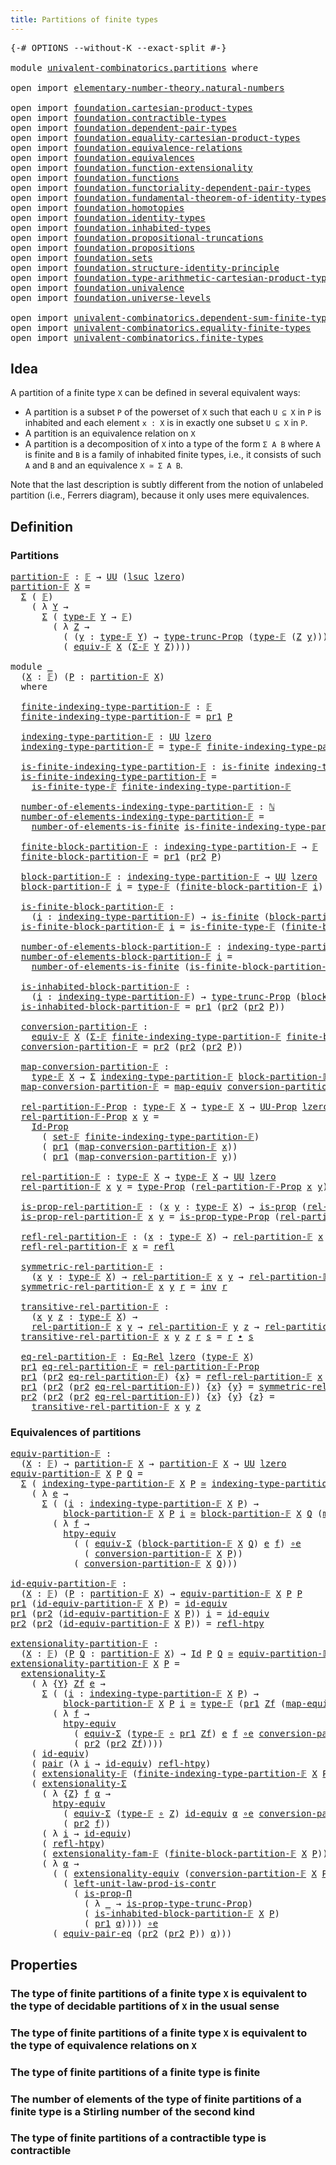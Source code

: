 ```yaml
---
title: Partitions of finite types
---
```


<pre class="Agda"><a id="52" class="Symbol">{-#</a> <a id="56" class="Keyword">OPTIONS</a> <a id="64" class="Pragma">--without-K</a> <a id="76" class="Pragma">--exact-split</a> <a id="90" class="Symbol">#-}</a>

<a id="95" class="Keyword">module</a> <a id="102" href="univalent-combinatorics.partitions.html" class="Module">univalent-combinatorics.partitions</a> <a id="137" class="Keyword">where</a>

<a id="144" class="Keyword">open</a> <a id="149" class="Keyword">import</a> <a id="156" href="elementary-number-theory.natural-numbers.html" class="Module">elementary-number-theory.natural-numbers</a>

<a id="198" class="Keyword">open</a> <a id="203" class="Keyword">import</a> <a id="210" href="foundation.cartesian-product-types.html" class="Module">foundation.cartesian-product-types</a>
<a id="245" class="Keyword">open</a> <a id="250" class="Keyword">import</a> <a id="257" href="foundation.contractible-types.html" class="Module">foundation.contractible-types</a>
<a id="287" class="Keyword">open</a> <a id="292" class="Keyword">import</a> <a id="299" href="foundation.dependent-pair-types.html" class="Module">foundation.dependent-pair-types</a>
<a id="331" class="Keyword">open</a> <a id="336" class="Keyword">import</a> <a id="343" href="foundation.equality-cartesian-product-types.html" class="Module">foundation.equality-cartesian-product-types</a>
<a id="387" class="Keyword">open</a> <a id="392" class="Keyword">import</a> <a id="399" href="foundation.equivalence-relations.html" class="Module">foundation.equivalence-relations</a>
<a id="432" class="Keyword">open</a> <a id="437" class="Keyword">import</a> <a id="444" href="foundation.equivalences.html" class="Module">foundation.equivalences</a>
<a id="468" class="Keyword">open</a> <a id="473" class="Keyword">import</a> <a id="480" href="foundation.function-extensionality.html" class="Module">foundation.function-extensionality</a>
<a id="515" class="Keyword">open</a> <a id="520" class="Keyword">import</a> <a id="527" href="foundation.functions.html" class="Module">foundation.functions</a>
<a id="548" class="Keyword">open</a> <a id="553" class="Keyword">import</a> <a id="560" href="foundation.functoriality-dependent-pair-types.html" class="Module">foundation.functoriality-dependent-pair-types</a>
<a id="606" class="Keyword">open</a> <a id="611" class="Keyword">import</a> <a id="618" href="foundation.fundamental-theorem-of-identity-types.html" class="Module">foundation.fundamental-theorem-of-identity-types</a>
<a id="667" class="Keyword">open</a> <a id="672" class="Keyword">import</a> <a id="679" href="foundation.homotopies.html" class="Module">foundation.homotopies</a>
<a id="701" class="Keyword">open</a> <a id="706" class="Keyword">import</a> <a id="713" href="foundation.identity-types.html" class="Module">foundation.identity-types</a>
<a id="739" class="Keyword">open</a> <a id="744" class="Keyword">import</a> <a id="751" href="foundation.inhabited-types.html" class="Module">foundation.inhabited-types</a>
<a id="778" class="Keyword">open</a> <a id="783" class="Keyword">import</a> <a id="790" href="foundation.propositional-truncations.html" class="Module">foundation.propositional-truncations</a>
<a id="827" class="Keyword">open</a> <a id="832" class="Keyword">import</a> <a id="839" href="foundation.propositions.html" class="Module">foundation.propositions</a>
<a id="863" class="Keyword">open</a> <a id="868" class="Keyword">import</a> <a id="875" href="foundation.sets.html" class="Module">foundation.sets</a>
<a id="891" class="Keyword">open</a> <a id="896" class="Keyword">import</a> <a id="903" href="foundation.structure-identity-principle.html" class="Module">foundation.structure-identity-principle</a>
<a id="943" class="Keyword">open</a> <a id="948" class="Keyword">import</a> <a id="955" href="foundation.type-arithmetic-cartesian-product-types.html" class="Module">foundation.type-arithmetic-cartesian-product-types</a>
<a id="1006" class="Keyword">open</a> <a id="1011" class="Keyword">import</a> <a id="1018" href="foundation.univalence.html" class="Module">foundation.univalence</a>
<a id="1040" class="Keyword">open</a> <a id="1045" class="Keyword">import</a> <a id="1052" href="foundation.universe-levels.html" class="Module">foundation.universe-levels</a>

<a id="1080" class="Keyword">open</a> <a id="1085" class="Keyword">import</a> <a id="1092" href="univalent-combinatorics.dependent-sum-finite-types.html" class="Module">univalent-combinatorics.dependent-sum-finite-types</a>
<a id="1143" class="Keyword">open</a> <a id="1148" class="Keyword">import</a> <a id="1155" href="univalent-combinatorics.equality-finite-types.html" class="Module">univalent-combinatorics.equality-finite-types</a>
<a id="1201" class="Keyword">open</a> <a id="1206" class="Keyword">import</a> <a id="1213" href="univalent-combinatorics.finite-types.html" class="Module">univalent-combinatorics.finite-types</a>
</pre>
## Idea

A partition of a finite type `X` can be defined in several equivalent ways:

- A partition is a subset `P` of the powerset of `X` such that each `U ⊆ X` in `P` is inhabited and each element `x : X` is in exactly one subset `U ⊆ X` in `P`.
- A partition is an equivalence relation on `X`
- A partition is a decomposition of `X` into a type of the form `Σ A B` where `A` is finite and `B` is a family of inhabited finite types, i.e., it consists of such `A` and `B` and an equivalence `X ≃ Σ A B`.

Note that the last description is subtly different from the notion of unlabeled partition (i.e., Ferrers diagram), because it only uses mere equivalences.

## Definition

### Partitions

<pre class="Agda"><a id="partition-𝔽"></a><a id="1956" href="univalent-combinatorics.partitions.html#1956" class="Function">partition-𝔽</a> <a id="1968" class="Symbol">:</a> <a id="1970" href="univalent-combinatorics.finite-types.html#4913" class="Function">𝔽</a> <a id="1972" class="Symbol">→</a> <a id="1974" href="foundation-core.universe-levels.html#235" class="Primitive">UU</a> <a id="1977" class="Symbol">(</a><a id="1978" href="Agda.Primitive.html#780" class="Primitive">lsuc</a> <a id="1983" href="Agda.Primitive.html#764" class="Primitive">lzero</a><a id="1988" class="Symbol">)</a>
<a id="1990" href="univalent-combinatorics.partitions.html#1956" class="Function">partition-𝔽</a> <a id="2002" href="univalent-combinatorics.partitions.html#2002" class="Bound">X</a> <a id="2004" class="Symbol">=</a>
  <a id="2008" href="foundation-core.dependent-pair-types.html#515" class="Record">Σ</a> <a id="2010" class="Symbol">(</a> <a id="2012" href="univalent-combinatorics.finite-types.html#4913" class="Function">𝔽</a><a id="2013" class="Symbol">)</a>
    <a id="2019" class="Symbol">(</a> <a id="2021" class="Symbol">λ</a> <a id="2023" href="univalent-combinatorics.partitions.html#2023" class="Bound">Y</a> <a id="2025" class="Symbol">→</a>
      <a id="2033" href="foundation-core.dependent-pair-types.html#515" class="Record">Σ</a> <a id="2035" class="Symbol">(</a> <a id="2037" href="univalent-combinatorics.finite-types.html#4952" class="Function">type-𝔽</a> <a id="2044" href="univalent-combinatorics.partitions.html#2023" class="Bound">Y</a> <a id="2046" class="Symbol">→</a> <a id="2048" href="univalent-combinatorics.finite-types.html#4913" class="Function">𝔽</a><a id="2049" class="Symbol">)</a>
        <a id="2059" class="Symbol">(</a> <a id="2061" class="Symbol">λ</a> <a id="2063" href="univalent-combinatorics.partitions.html#2063" class="Bound">Z</a> <a id="2065" class="Symbol">→</a>
          <a id="2077" class="Symbol">(</a> <a id="2079" class="Symbol">(</a><a id="2080" href="univalent-combinatorics.partitions.html#2080" class="Bound">y</a> <a id="2082" class="Symbol">:</a> <a id="2084" href="univalent-combinatorics.finite-types.html#4952" class="Function">type-𝔽</a> <a id="2091" href="univalent-combinatorics.partitions.html#2023" class="Bound">Y</a><a id="2092" class="Symbol">)</a> <a id="2094" class="Symbol">→</a> <a id="2096" href="foundation.propositional-truncations.html#2048" class="Function">type-trunc-Prop</a> <a id="2112" class="Symbol">(</a><a id="2113" href="univalent-combinatorics.finite-types.html#4952" class="Function">type-𝔽</a> <a id="2120" class="Symbol">(</a><a id="2121" href="univalent-combinatorics.partitions.html#2063" class="Bound">Z</a> <a id="2123" href="univalent-combinatorics.partitions.html#2080" class="Bound">y</a><a id="2124" class="Symbol">)))</a> <a id="2128" href="foundation-core.cartesian-product-types.html#590" class="Function Operator">×</a>
          <a id="2140" class="Symbol">(</a> <a id="2142" href="univalent-combinatorics.finite-types.html#18740" class="Function">equiv-𝔽</a> <a id="2150" href="univalent-combinatorics.partitions.html#2002" class="Bound">X</a> <a id="2152" class="Symbol">(</a><a id="2153" href="univalent-combinatorics.dependent-sum-finite-types.html#2958" class="Function">Σ-𝔽</a> <a id="2157" href="univalent-combinatorics.partitions.html#2023" class="Bound">Y</a> <a id="2159" href="univalent-combinatorics.partitions.html#2063" class="Bound">Z</a><a id="2160" class="Symbol">))))</a>

<a id="2166" class="Keyword">module</a> <a id="2173" href="univalent-combinatorics.partitions.html#2173" class="Module">_</a>
  <a id="2177" class="Symbol">(</a><a id="2178" href="univalent-combinatorics.partitions.html#2178" class="Bound">X</a> <a id="2180" class="Symbol">:</a> <a id="2182" href="univalent-combinatorics.finite-types.html#4913" class="Function">𝔽</a><a id="2183" class="Symbol">)</a> <a id="2185" class="Symbol">(</a><a id="2186" href="univalent-combinatorics.partitions.html#2186" class="Bound">P</a> <a id="2188" class="Symbol">:</a> <a id="2190" href="univalent-combinatorics.partitions.html#1956" class="Function">partition-𝔽</a> <a id="2202" href="univalent-combinatorics.partitions.html#2178" class="Bound">X</a><a id="2203" class="Symbol">)</a>
  <a id="2207" class="Keyword">where</a>

  <a id="2216" href="univalent-combinatorics.partitions.html#2216" class="Function">finite-indexing-type-partition-𝔽</a> <a id="2249" class="Symbol">:</a> <a id="2251" href="univalent-combinatorics.finite-types.html#4913" class="Function">𝔽</a>
  <a id="2255" href="univalent-combinatorics.partitions.html#2216" class="Function">finite-indexing-type-partition-𝔽</a> <a id="2288" class="Symbol">=</a> <a id="2290" href="foundation-core.dependent-pair-types.html#605" class="Field">pr1</a> <a id="2294" href="univalent-combinatorics.partitions.html#2186" class="Bound">P</a>

  <a id="2299" href="univalent-combinatorics.partitions.html#2299" class="Function">indexing-type-partition-𝔽</a> <a id="2325" class="Symbol">:</a> <a id="2327" href="foundation-core.universe-levels.html#235" class="Primitive">UU</a> <a id="2330" href="Agda.Primitive.html#764" class="Primitive">lzero</a>
  <a id="2338" href="univalent-combinatorics.partitions.html#2299" class="Function">indexing-type-partition-𝔽</a> <a id="2364" class="Symbol">=</a> <a id="2366" href="univalent-combinatorics.finite-types.html#4952" class="Function">type-𝔽</a> <a id="2373" href="univalent-combinatorics.partitions.html#2216" class="Function">finite-indexing-type-partition-𝔽</a>

  <a id="2409" href="univalent-combinatorics.partitions.html#2409" class="Function">is-finite-indexing-type-partition-𝔽</a> <a id="2445" class="Symbol">:</a> <a id="2447" href="univalent-combinatorics.finite-types.html#4174" class="Function">is-finite</a> <a id="2457" href="univalent-combinatorics.partitions.html#2299" class="Function">indexing-type-partition-𝔽</a>
  <a id="2485" href="univalent-combinatorics.partitions.html#2409" class="Function">is-finite-indexing-type-partition-𝔽</a> <a id="2521" class="Symbol">=</a>
    <a id="2527" href="univalent-combinatorics.finite-types.html#4997" class="Function">is-finite-type-𝔽</a> <a id="2544" href="univalent-combinatorics.partitions.html#2216" class="Function">finite-indexing-type-partition-𝔽</a>

  <a id="2580" href="univalent-combinatorics.partitions.html#2580" class="Function">number-of-elements-indexing-type-partition-𝔽</a> <a id="2625" class="Symbol">:</a> <a id="2627" href="elementary-number-theory.natural-numbers.html#1458" class="Datatype">ℕ</a>
  <a id="2631" href="univalent-combinatorics.partitions.html#2580" class="Function">number-of-elements-indexing-type-partition-𝔽</a> <a id="2676" class="Symbol">=</a>
    <a id="2682" href="univalent-combinatorics.finite-types.html#13442" class="Function">number-of-elements-is-finite</a> <a id="2711" href="univalent-combinatorics.partitions.html#2409" class="Function">is-finite-indexing-type-partition-𝔽</a>

  <a id="2750" href="univalent-combinatorics.partitions.html#2750" class="Function">finite-block-partition-𝔽</a> <a id="2775" class="Symbol">:</a> <a id="2777" href="univalent-combinatorics.partitions.html#2299" class="Function">indexing-type-partition-𝔽</a> <a id="2803" class="Symbol">→</a> <a id="2805" href="univalent-combinatorics.finite-types.html#4913" class="Function">𝔽</a>
  <a id="2809" href="univalent-combinatorics.partitions.html#2750" class="Function">finite-block-partition-𝔽</a> <a id="2834" class="Symbol">=</a> <a id="2836" href="foundation-core.dependent-pair-types.html#605" class="Field">pr1</a> <a id="2840" class="Symbol">(</a><a id="2841" href="foundation-core.dependent-pair-types.html#617" class="Field">pr2</a> <a id="2845" href="univalent-combinatorics.partitions.html#2186" class="Bound">P</a><a id="2846" class="Symbol">)</a>

  <a id="2851" href="univalent-combinatorics.partitions.html#2851" class="Function">block-partition-𝔽</a> <a id="2869" class="Symbol">:</a> <a id="2871" href="univalent-combinatorics.partitions.html#2299" class="Function">indexing-type-partition-𝔽</a> <a id="2897" class="Symbol">→</a> <a id="2899" href="foundation-core.universe-levels.html#235" class="Primitive">UU</a> <a id="2902" href="Agda.Primitive.html#764" class="Primitive">lzero</a>
  <a id="2910" href="univalent-combinatorics.partitions.html#2851" class="Function">block-partition-𝔽</a> <a id="2928" href="univalent-combinatorics.partitions.html#2928" class="Bound">i</a> <a id="2930" class="Symbol">=</a> <a id="2932" href="univalent-combinatorics.finite-types.html#4952" class="Function">type-𝔽</a> <a id="2939" class="Symbol">(</a><a id="2940" href="univalent-combinatorics.partitions.html#2750" class="Function">finite-block-partition-𝔽</a> <a id="2965" href="univalent-combinatorics.partitions.html#2928" class="Bound">i</a><a id="2966" class="Symbol">)</a>

  <a id="2971" href="univalent-combinatorics.partitions.html#2971" class="Function">is-finite-block-partition-𝔽</a> <a id="2999" class="Symbol">:</a>
    <a id="3005" class="Symbol">(</a><a id="3006" href="univalent-combinatorics.partitions.html#3006" class="Bound">i</a> <a id="3008" class="Symbol">:</a> <a id="3010" href="univalent-combinatorics.partitions.html#2299" class="Function">indexing-type-partition-𝔽</a><a id="3035" class="Symbol">)</a> <a id="3037" class="Symbol">→</a> <a id="3039" href="univalent-combinatorics.finite-types.html#4174" class="Function">is-finite</a> <a id="3049" class="Symbol">(</a><a id="3050" href="univalent-combinatorics.partitions.html#2851" class="Function">block-partition-𝔽</a> <a id="3068" href="univalent-combinatorics.partitions.html#3006" class="Bound">i</a><a id="3069" class="Symbol">)</a>
  <a id="3073" href="univalent-combinatorics.partitions.html#2971" class="Function">is-finite-block-partition-𝔽</a> <a id="3101" href="univalent-combinatorics.partitions.html#3101" class="Bound">i</a> <a id="3103" class="Symbol">=</a> <a id="3105" href="univalent-combinatorics.finite-types.html#4997" class="Function">is-finite-type-𝔽</a> <a id="3122" class="Symbol">(</a><a id="3123" href="univalent-combinatorics.partitions.html#2750" class="Function">finite-block-partition-𝔽</a> <a id="3148" href="univalent-combinatorics.partitions.html#3101" class="Bound">i</a><a id="3149" class="Symbol">)</a>

  <a id="3154" href="univalent-combinatorics.partitions.html#3154" class="Function">number-of-elements-block-partition-𝔽</a> <a id="3191" class="Symbol">:</a> <a id="3193" href="univalent-combinatorics.partitions.html#2299" class="Function">indexing-type-partition-𝔽</a> <a id="3219" class="Symbol">→</a> <a id="3221" href="elementary-number-theory.natural-numbers.html#1458" class="Datatype">ℕ</a>
  <a id="3225" href="univalent-combinatorics.partitions.html#3154" class="Function">number-of-elements-block-partition-𝔽</a> <a id="3262" href="univalent-combinatorics.partitions.html#3262" class="Bound">i</a> <a id="3264" class="Symbol">=</a>
    <a id="3270" href="univalent-combinatorics.finite-types.html#13442" class="Function">number-of-elements-is-finite</a> <a id="3299" class="Symbol">(</a><a id="3300" href="univalent-combinatorics.partitions.html#2971" class="Function">is-finite-block-partition-𝔽</a> <a id="3328" href="univalent-combinatorics.partitions.html#3262" class="Bound">i</a><a id="3329" class="Symbol">)</a>

  <a id="3334" href="univalent-combinatorics.partitions.html#3334" class="Function">is-inhabited-block-partition-𝔽</a> <a id="3365" class="Symbol">:</a>
    <a id="3371" class="Symbol">(</a><a id="3372" href="univalent-combinatorics.partitions.html#3372" class="Bound">i</a> <a id="3374" class="Symbol">:</a> <a id="3376" href="univalent-combinatorics.partitions.html#2299" class="Function">indexing-type-partition-𝔽</a><a id="3401" class="Symbol">)</a> <a id="3403" class="Symbol">→</a> <a id="3405" href="foundation.propositional-truncations.html#2048" class="Function">type-trunc-Prop</a> <a id="3421" class="Symbol">(</a><a id="3422" href="univalent-combinatorics.partitions.html#2851" class="Function">block-partition-𝔽</a> <a id="3440" href="univalent-combinatorics.partitions.html#3372" class="Bound">i</a><a id="3441" class="Symbol">)</a>
  <a id="3445" href="univalent-combinatorics.partitions.html#3334" class="Function">is-inhabited-block-partition-𝔽</a> <a id="3476" class="Symbol">=</a> <a id="3478" href="foundation-core.dependent-pair-types.html#605" class="Field">pr1</a> <a id="3482" class="Symbol">(</a><a id="3483" href="foundation-core.dependent-pair-types.html#617" class="Field">pr2</a> <a id="3487" class="Symbol">(</a><a id="3488" href="foundation-core.dependent-pair-types.html#617" class="Field">pr2</a> <a id="3492" href="univalent-combinatorics.partitions.html#2186" class="Bound">P</a><a id="3493" class="Symbol">))</a>

  <a id="3499" href="univalent-combinatorics.partitions.html#3499" class="Function">conversion-partition-𝔽</a> <a id="3522" class="Symbol">:</a>
    <a id="3528" href="univalent-combinatorics.finite-types.html#18740" class="Function">equiv-𝔽</a> <a id="3536" href="univalent-combinatorics.partitions.html#2178" class="Bound">X</a> <a id="3538" class="Symbol">(</a><a id="3539" href="univalent-combinatorics.dependent-sum-finite-types.html#2958" class="Function">Σ-𝔽</a> <a id="3543" href="univalent-combinatorics.partitions.html#2216" class="Function">finite-indexing-type-partition-𝔽</a> <a id="3576" href="univalent-combinatorics.partitions.html#2750" class="Function">finite-block-partition-𝔽</a><a id="3600" class="Symbol">)</a>
  <a id="3604" href="univalent-combinatorics.partitions.html#3499" class="Function">conversion-partition-𝔽</a> <a id="3627" class="Symbol">=</a> <a id="3629" href="foundation-core.dependent-pair-types.html#617" class="Field">pr2</a> <a id="3633" class="Symbol">(</a><a id="3634" href="foundation-core.dependent-pair-types.html#617" class="Field">pr2</a> <a id="3638" class="Symbol">(</a><a id="3639" href="foundation-core.dependent-pair-types.html#617" class="Field">pr2</a> <a id="3643" href="univalent-combinatorics.partitions.html#2186" class="Bound">P</a><a id="3644" class="Symbol">))</a>

  <a id="3650" href="univalent-combinatorics.partitions.html#3650" class="Function">map-conversion-partition-𝔽</a> <a id="3677" class="Symbol">:</a>
    <a id="3683" href="univalent-combinatorics.finite-types.html#4952" class="Function">type-𝔽</a> <a id="3690" href="univalent-combinatorics.partitions.html#2178" class="Bound">X</a> <a id="3692" class="Symbol">→</a> <a id="3694" href="foundation-core.dependent-pair-types.html#515" class="Record">Σ</a> <a id="3696" href="univalent-combinatorics.partitions.html#2299" class="Function">indexing-type-partition-𝔽</a> <a id="3722" href="univalent-combinatorics.partitions.html#2851" class="Function">block-partition-𝔽</a>
  <a id="3742" href="univalent-combinatorics.partitions.html#3650" class="Function">map-conversion-partition-𝔽</a> <a id="3769" class="Symbol">=</a> <a id="3771" href="foundation-core.equivalences.html#1821" class="Function">map-equiv</a> <a id="3781" href="univalent-combinatorics.partitions.html#3499" class="Function">conversion-partition-𝔽</a>

  <a id="3807" href="univalent-combinatorics.partitions.html#3807" class="Function">rel-partition-𝔽-Prop</a> <a id="3828" class="Symbol">:</a> <a id="3830" href="univalent-combinatorics.finite-types.html#4952" class="Function">type-𝔽</a> <a id="3837" href="univalent-combinatorics.partitions.html#2178" class="Bound">X</a> <a id="3839" class="Symbol">→</a> <a id="3841" href="univalent-combinatorics.finite-types.html#4952" class="Function">type-𝔽</a> <a id="3848" href="univalent-combinatorics.partitions.html#2178" class="Bound">X</a> <a id="3850" class="Symbol">→</a> <a id="3852" href="foundation-core.propositions.html#1393" class="Function">UU-Prop</a> <a id="3860" href="Agda.Primitive.html#764" class="Primitive">lzero</a>
  <a id="3868" href="univalent-combinatorics.partitions.html#3807" class="Function">rel-partition-𝔽-Prop</a> <a id="3889" href="univalent-combinatorics.partitions.html#3889" class="Bound">x</a> <a id="3891" href="univalent-combinatorics.partitions.html#3891" class="Bound">y</a> <a id="3893" class="Symbol">=</a>
    <a id="3899" href="foundation-core.sets.html#1420" class="Function">Id-Prop</a>
      <a id="3913" class="Symbol">(</a> <a id="3915" href="univalent-combinatorics.equality-finite-types.html#1918" class="Function">set-𝔽</a> <a id="3921" href="univalent-combinatorics.partitions.html#2216" class="Function">finite-indexing-type-partition-𝔽</a><a id="3953" class="Symbol">)</a>
      <a id="3961" class="Symbol">(</a> <a id="3963" href="foundation-core.dependent-pair-types.html#605" class="Field">pr1</a> <a id="3967" class="Symbol">(</a><a id="3968" href="univalent-combinatorics.partitions.html#3650" class="Function">map-conversion-partition-𝔽</a> <a id="3995" href="univalent-combinatorics.partitions.html#3889" class="Bound">x</a><a id="3996" class="Symbol">))</a>
      <a id="4005" class="Symbol">(</a> <a id="4007" href="foundation-core.dependent-pair-types.html#605" class="Field">pr1</a> <a id="4011" class="Symbol">(</a><a id="4012" href="univalent-combinatorics.partitions.html#3650" class="Function">map-conversion-partition-𝔽</a> <a id="4039" href="univalent-combinatorics.partitions.html#3891" class="Bound">y</a><a id="4040" class="Symbol">))</a>

  <a id="4046" href="univalent-combinatorics.partitions.html#4046" class="Function">rel-partition-𝔽</a> <a id="4062" class="Symbol">:</a> <a id="4064" href="univalent-combinatorics.finite-types.html#4952" class="Function">type-𝔽</a> <a id="4071" href="univalent-combinatorics.partitions.html#2178" class="Bound">X</a> <a id="4073" class="Symbol">→</a> <a id="4075" href="univalent-combinatorics.finite-types.html#4952" class="Function">type-𝔽</a> <a id="4082" href="univalent-combinatorics.partitions.html#2178" class="Bound">X</a> <a id="4084" class="Symbol">→</a> <a id="4086" href="foundation-core.universe-levels.html#235" class="Primitive">UU</a> <a id="4089" href="Agda.Primitive.html#764" class="Primitive">lzero</a>
  <a id="4097" href="univalent-combinatorics.partitions.html#4046" class="Function">rel-partition-𝔽</a> <a id="4113" href="univalent-combinatorics.partitions.html#4113" class="Bound">x</a> <a id="4115" href="univalent-combinatorics.partitions.html#4115" class="Bound">y</a> <a id="4117" class="Symbol">=</a> <a id="4119" href="foundation-core.propositions.html#1495" class="Function">type-Prop</a> <a id="4129" class="Symbol">(</a><a id="4130" href="univalent-combinatorics.partitions.html#3807" class="Function">rel-partition-𝔽-Prop</a> <a id="4151" href="univalent-combinatorics.partitions.html#4113" class="Bound">x</a> <a id="4153" href="univalent-combinatorics.partitions.html#4115" class="Bound">y</a><a id="4154" class="Symbol">)</a>

  <a id="4159" href="univalent-combinatorics.partitions.html#4159" class="Function">is-prop-rel-partition-𝔽</a> <a id="4183" class="Symbol">:</a> <a id="4185" class="Symbol">(</a><a id="4186" href="univalent-combinatorics.partitions.html#4186" class="Bound">x</a> <a id="4188" href="univalent-combinatorics.partitions.html#4188" class="Bound">y</a> <a id="4190" class="Symbol">:</a> <a id="4192" href="univalent-combinatorics.finite-types.html#4952" class="Function">type-𝔽</a> <a id="4199" href="univalent-combinatorics.partitions.html#2178" class="Bound">X</a><a id="4200" class="Symbol">)</a> <a id="4202" class="Symbol">→</a> <a id="4204" href="foundation-core.propositions.html#1309" class="Function">is-prop</a> <a id="4212" class="Symbol">(</a><a id="4213" href="univalent-combinatorics.partitions.html#4046" class="Function">rel-partition-𝔽</a> <a id="4229" href="univalent-combinatorics.partitions.html#4186" class="Bound">x</a> <a id="4231" href="univalent-combinatorics.partitions.html#4188" class="Bound">y</a><a id="4232" class="Symbol">)</a>
  <a id="4236" href="univalent-combinatorics.partitions.html#4159" class="Function">is-prop-rel-partition-𝔽</a> <a id="4260" href="univalent-combinatorics.partitions.html#4260" class="Bound">x</a> <a id="4262" href="univalent-combinatorics.partitions.html#4262" class="Bound">y</a> <a id="4264" class="Symbol">=</a> <a id="4266" href="foundation-core.propositions.html#1562" class="Function">is-prop-type-Prop</a> <a id="4284" class="Symbol">(</a><a id="4285" href="univalent-combinatorics.partitions.html#3807" class="Function">rel-partition-𝔽-Prop</a> <a id="4306" href="univalent-combinatorics.partitions.html#4260" class="Bound">x</a> <a id="4308" href="univalent-combinatorics.partitions.html#4262" class="Bound">y</a><a id="4309" class="Symbol">)</a>

  <a id="4314" href="univalent-combinatorics.partitions.html#4314" class="Function">refl-rel-partition-𝔽</a> <a id="4335" class="Symbol">:</a> <a id="4337" class="Symbol">(</a><a id="4338" href="univalent-combinatorics.partitions.html#4338" class="Bound">x</a> <a id="4340" class="Symbol">:</a> <a id="4342" href="univalent-combinatorics.finite-types.html#4952" class="Function">type-𝔽</a> <a id="4349" href="univalent-combinatorics.partitions.html#2178" class="Bound">X</a><a id="4350" class="Symbol">)</a> <a id="4352" class="Symbol">→</a> <a id="4354" href="univalent-combinatorics.partitions.html#4046" class="Function">rel-partition-𝔽</a> <a id="4370" href="univalent-combinatorics.partitions.html#4338" class="Bound">x</a> <a id="4372" href="univalent-combinatorics.partitions.html#4338" class="Bound">x</a>
  <a id="4376" href="univalent-combinatorics.partitions.html#4314" class="Function">refl-rel-partition-𝔽</a> <a id="4397" href="univalent-combinatorics.partitions.html#4397" class="Bound">x</a> <a id="4399" class="Symbol">=</a> <a id="4401" href="foundation-core.identity-types.html#1820" class="InductiveConstructor">refl</a>

  <a id="4409" href="univalent-combinatorics.partitions.html#4409" class="Function">symmetric-rel-partition-𝔽</a> <a id="4435" class="Symbol">:</a>
    <a id="4441" class="Symbol">(</a><a id="4442" href="univalent-combinatorics.partitions.html#4442" class="Bound">x</a> <a id="4444" href="univalent-combinatorics.partitions.html#4444" class="Bound">y</a> <a id="4446" class="Symbol">:</a> <a id="4448" href="univalent-combinatorics.finite-types.html#4952" class="Function">type-𝔽</a> <a id="4455" href="univalent-combinatorics.partitions.html#2178" class="Bound">X</a><a id="4456" class="Symbol">)</a> <a id="4458" class="Symbol">→</a> <a id="4460" href="univalent-combinatorics.partitions.html#4046" class="Function">rel-partition-𝔽</a> <a id="4476" href="univalent-combinatorics.partitions.html#4442" class="Bound">x</a> <a id="4478" href="univalent-combinatorics.partitions.html#4444" class="Bound">y</a> <a id="4480" class="Symbol">→</a> <a id="4482" href="univalent-combinatorics.partitions.html#4046" class="Function">rel-partition-𝔽</a> <a id="4498" href="univalent-combinatorics.partitions.html#4444" class="Bound">y</a> <a id="4500" href="univalent-combinatorics.partitions.html#4442" class="Bound">x</a>
  <a id="4504" href="univalent-combinatorics.partitions.html#4409" class="Function">symmetric-rel-partition-𝔽</a> <a id="4530" href="univalent-combinatorics.partitions.html#4530" class="Bound">x</a> <a id="4532" href="univalent-combinatorics.partitions.html#4532" class="Bound">y</a> <a id="4534" href="univalent-combinatorics.partitions.html#4534" class="Bound">r</a> <a id="4536" class="Symbol">=</a> <a id="4538" href="foundation-core.identity-types.html#2729" class="Function">inv</a> <a id="4542" href="univalent-combinatorics.partitions.html#4534" class="Bound">r</a>

  <a id="4547" href="univalent-combinatorics.partitions.html#4547" class="Function">transitive-rel-partition-𝔽</a> <a id="4574" class="Symbol">:</a>
    <a id="4580" class="Symbol">(</a><a id="4581" href="univalent-combinatorics.partitions.html#4581" class="Bound">x</a> <a id="4583" href="univalent-combinatorics.partitions.html#4583" class="Bound">y</a> <a id="4585" href="univalent-combinatorics.partitions.html#4585" class="Bound">z</a> <a id="4587" class="Symbol">:</a> <a id="4589" href="univalent-combinatorics.finite-types.html#4952" class="Function">type-𝔽</a> <a id="4596" href="univalent-combinatorics.partitions.html#2178" class="Bound">X</a><a id="4597" class="Symbol">)</a> <a id="4599" class="Symbol">→</a>
    <a id="4605" href="univalent-combinatorics.partitions.html#4046" class="Function">rel-partition-𝔽</a> <a id="4621" href="univalent-combinatorics.partitions.html#4581" class="Bound">x</a> <a id="4623" href="univalent-combinatorics.partitions.html#4583" class="Bound">y</a> <a id="4625" class="Symbol">→</a> <a id="4627" href="univalent-combinatorics.partitions.html#4046" class="Function">rel-partition-𝔽</a> <a id="4643" href="univalent-combinatorics.partitions.html#4583" class="Bound">y</a> <a id="4645" href="univalent-combinatorics.partitions.html#4585" class="Bound">z</a> <a id="4647" class="Symbol">→</a> <a id="4649" href="univalent-combinatorics.partitions.html#4046" class="Function">rel-partition-𝔽</a> <a id="4665" href="univalent-combinatorics.partitions.html#4581" class="Bound">x</a> <a id="4667" href="univalent-combinatorics.partitions.html#4585" class="Bound">z</a>
  <a id="4671" href="univalent-combinatorics.partitions.html#4547" class="Function">transitive-rel-partition-𝔽</a> <a id="4698" href="univalent-combinatorics.partitions.html#4698" class="Bound">x</a> <a id="4700" href="univalent-combinatorics.partitions.html#4700" class="Bound">y</a> <a id="4702" href="univalent-combinatorics.partitions.html#4702" class="Bound">z</a> <a id="4704" href="univalent-combinatorics.partitions.html#4704" class="Bound">r</a> <a id="4706" href="univalent-combinatorics.partitions.html#4706" class="Bound">s</a> <a id="4708" class="Symbol">=</a> <a id="4710" href="univalent-combinatorics.partitions.html#4704" class="Bound">r</a> <a id="4712" href="foundation-core.identity-types.html#2425" class="Function Operator">∙</a> <a id="4714" href="univalent-combinatorics.partitions.html#4706" class="Bound">s</a>

  <a id="4719" href="univalent-combinatorics.partitions.html#4719" class="Function">eq-rel-partition-𝔽</a> <a id="4738" class="Symbol">:</a> <a id="4740" href="foundation.equivalence-relations.html#970" class="Function">Eq-Rel</a> <a id="4747" href="Agda.Primitive.html#764" class="Primitive">lzero</a> <a id="4753" class="Symbol">(</a><a id="4754" href="univalent-combinatorics.finite-types.html#4952" class="Function">type-𝔽</a> <a id="4761" href="univalent-combinatorics.partitions.html#2178" class="Bound">X</a><a id="4762" class="Symbol">)</a>
  <a id="4766" href="foundation-core.dependent-pair-types.html#605" class="Field">pr1</a> <a id="4770" href="univalent-combinatorics.partitions.html#4719" class="Function">eq-rel-partition-𝔽</a> <a id="4789" class="Symbol">=</a> <a id="4791" href="univalent-combinatorics.partitions.html#3807" class="Function">rel-partition-𝔽-Prop</a>
  <a id="4814" href="foundation-core.dependent-pair-types.html#605" class="Field">pr1</a> <a id="4818" class="Symbol">(</a><a id="4819" href="foundation-core.dependent-pair-types.html#617" class="Field">pr2</a> <a id="4823" href="univalent-combinatorics.partitions.html#4719" class="Function">eq-rel-partition-𝔽</a><a id="4841" class="Symbol">)</a> <a id="4843" class="Symbol">{</a><a id="4844" href="univalent-combinatorics.partitions.html#4844" class="Bound">x</a><a id="4845" class="Symbol">}</a> <a id="4847" class="Symbol">=</a> <a id="4849" href="univalent-combinatorics.partitions.html#4314" class="Function">refl-rel-partition-𝔽</a> <a id="4870" href="univalent-combinatorics.partitions.html#4844" class="Bound">x</a>
  <a id="4874" href="foundation-core.dependent-pair-types.html#605" class="Field">pr1</a> <a id="4878" class="Symbol">(</a><a id="4879" href="foundation-core.dependent-pair-types.html#617" class="Field">pr2</a> <a id="4883" class="Symbol">(</a><a id="4884" href="foundation-core.dependent-pair-types.html#617" class="Field">pr2</a> <a id="4888" href="univalent-combinatorics.partitions.html#4719" class="Function">eq-rel-partition-𝔽</a><a id="4906" class="Symbol">))</a> <a id="4909" class="Symbol">{</a><a id="4910" href="univalent-combinatorics.partitions.html#4910" class="Bound">x</a><a id="4911" class="Symbol">}</a> <a id="4913" class="Symbol">{</a><a id="4914" href="univalent-combinatorics.partitions.html#4914" class="Bound">y</a><a id="4915" class="Symbol">}</a> <a id="4917" class="Symbol">=</a> <a id="4919" href="univalent-combinatorics.partitions.html#4409" class="Function">symmetric-rel-partition-𝔽</a> <a id="4945" href="univalent-combinatorics.partitions.html#4910" class="Bound">x</a> <a id="4947" href="univalent-combinatorics.partitions.html#4914" class="Bound">y</a>
  <a id="4951" href="foundation-core.dependent-pair-types.html#617" class="Field">pr2</a> <a id="4955" class="Symbol">(</a><a id="4956" href="foundation-core.dependent-pair-types.html#617" class="Field">pr2</a> <a id="4960" class="Symbol">(</a><a id="4961" href="foundation-core.dependent-pair-types.html#617" class="Field">pr2</a> <a id="4965" href="univalent-combinatorics.partitions.html#4719" class="Function">eq-rel-partition-𝔽</a><a id="4983" class="Symbol">))</a> <a id="4986" class="Symbol">{</a><a id="4987" href="univalent-combinatorics.partitions.html#4987" class="Bound">x</a><a id="4988" class="Symbol">}</a> <a id="4990" class="Symbol">{</a><a id="4991" href="univalent-combinatorics.partitions.html#4991" class="Bound">y</a><a id="4992" class="Symbol">}</a> <a id="4994" class="Symbol">{</a><a id="4995" href="univalent-combinatorics.partitions.html#4995" class="Bound">z</a><a id="4996" class="Symbol">}</a> <a id="4998" class="Symbol">=</a>
    <a id="5004" href="univalent-combinatorics.partitions.html#4547" class="Function">transitive-rel-partition-𝔽</a> <a id="5031" href="univalent-combinatorics.partitions.html#4987" class="Bound">x</a> <a id="5033" href="univalent-combinatorics.partitions.html#4991" class="Bound">y</a> <a id="5035" href="univalent-combinatorics.partitions.html#4995" class="Bound">z</a>
</pre>
### Equivalences of partitions

<pre class="Agda"><a id="equiv-partition-𝔽"></a><a id="5082" href="univalent-combinatorics.partitions.html#5082" class="Function">equiv-partition-𝔽</a> <a id="5100" class="Symbol">:</a>
  <a id="5104" class="Symbol">(</a><a id="5105" href="univalent-combinatorics.partitions.html#5105" class="Bound">X</a> <a id="5107" class="Symbol">:</a> <a id="5109" href="univalent-combinatorics.finite-types.html#4913" class="Function">𝔽</a><a id="5110" class="Symbol">)</a> <a id="5112" class="Symbol">→</a> <a id="5114" href="univalent-combinatorics.partitions.html#1956" class="Function">partition-𝔽</a> <a id="5126" href="univalent-combinatorics.partitions.html#5105" class="Bound">X</a> <a id="5128" class="Symbol">→</a> <a id="5130" href="univalent-combinatorics.partitions.html#1956" class="Function">partition-𝔽</a> <a id="5142" href="univalent-combinatorics.partitions.html#5105" class="Bound">X</a> <a id="5144" class="Symbol">→</a> <a id="5146" href="foundation-core.universe-levels.html#235" class="Primitive">UU</a> <a id="5149" href="Agda.Primitive.html#764" class="Primitive">lzero</a>
<a id="5155" href="univalent-combinatorics.partitions.html#5082" class="Function">equiv-partition-𝔽</a> <a id="5173" href="univalent-combinatorics.partitions.html#5173" class="Bound">X</a> <a id="5175" href="univalent-combinatorics.partitions.html#5175" class="Bound">P</a> <a id="5177" href="univalent-combinatorics.partitions.html#5177" class="Bound">Q</a> <a id="5179" class="Symbol">=</a>
  <a id="5183" href="foundation-core.dependent-pair-types.html#515" class="Record">Σ</a> <a id="5185" class="Symbol">(</a> <a id="5187" href="univalent-combinatorics.partitions.html#2299" class="Function">indexing-type-partition-𝔽</a> <a id="5213" href="univalent-combinatorics.partitions.html#5173" class="Bound">X</a> <a id="5215" href="univalent-combinatorics.partitions.html#5175" class="Bound">P</a> <a id="5217" href="foundation-core.equivalences.html#1621" class="Function Operator">≃</a> <a id="5219" href="univalent-combinatorics.partitions.html#2299" class="Function">indexing-type-partition-𝔽</a> <a id="5245" href="univalent-combinatorics.partitions.html#5173" class="Bound">X</a> <a id="5247" href="univalent-combinatorics.partitions.html#5177" class="Bound">Q</a><a id="5248" class="Symbol">)</a>
    <a id="5254" class="Symbol">(</a> <a id="5256" class="Symbol">λ</a> <a id="5258" href="univalent-combinatorics.partitions.html#5258" class="Bound">e</a> <a id="5260" class="Symbol">→</a>
      <a id="5268" href="foundation-core.dependent-pair-types.html#515" class="Record">Σ</a> <a id="5270" class="Symbol">(</a> <a id="5272" class="Symbol">(</a><a id="5273" href="univalent-combinatorics.partitions.html#5273" class="Bound">i</a> <a id="5275" class="Symbol">:</a> <a id="5277" href="univalent-combinatorics.partitions.html#2299" class="Function">indexing-type-partition-𝔽</a> <a id="5303" href="univalent-combinatorics.partitions.html#5173" class="Bound">X</a> <a id="5305" href="univalent-combinatorics.partitions.html#5175" class="Bound">P</a><a id="5306" class="Symbol">)</a> <a id="5308" class="Symbol">→</a>
          <a id="5320" href="univalent-combinatorics.partitions.html#2851" class="Function">block-partition-𝔽</a> <a id="5338" href="univalent-combinatorics.partitions.html#5173" class="Bound">X</a> <a id="5340" href="univalent-combinatorics.partitions.html#5175" class="Bound">P</a> <a id="5342" href="univalent-combinatorics.partitions.html#5273" class="Bound">i</a> <a id="5344" href="foundation-core.equivalences.html#1621" class="Function Operator">≃</a> <a id="5346" href="univalent-combinatorics.partitions.html#2851" class="Function">block-partition-𝔽</a> <a id="5364" href="univalent-combinatorics.partitions.html#5173" class="Bound">X</a> <a id="5366" href="univalent-combinatorics.partitions.html#5177" class="Bound">Q</a> <a id="5368" class="Symbol">(</a><a id="5369" href="foundation-core.equivalences.html#1821" class="Function">map-equiv</a> <a id="5379" href="univalent-combinatorics.partitions.html#5258" class="Bound">e</a> <a id="5381" href="univalent-combinatorics.partitions.html#5273" class="Bound">i</a><a id="5382" class="Symbol">))</a>
        <a id="5393" class="Symbol">(</a> <a id="5395" class="Symbol">λ</a> <a id="5397" href="univalent-combinatorics.partitions.html#5397" class="Bound">f</a> <a id="5399" class="Symbol">→</a>
          <a id="5411" href="foundation.equivalences.html#12711" class="Function">htpy-equiv</a>
            <a id="5434" class="Symbol">(</a> <a id="5436" class="Symbol">(</a> <a id="5438" href="foundation-core.functoriality-dependent-pair-types.html#10434" class="Function">equiv-Σ</a> <a id="5446" class="Symbol">(</a><a id="5447" href="univalent-combinatorics.partitions.html#2851" class="Function">block-partition-𝔽</a> <a id="5465" href="univalent-combinatorics.partitions.html#5173" class="Bound">X</a> <a id="5467" href="univalent-combinatorics.partitions.html#5177" class="Bound">Q</a><a id="5468" class="Symbol">)</a> <a id="5470" href="univalent-combinatorics.partitions.html#5258" class="Bound">e</a> <a id="5472" href="univalent-combinatorics.partitions.html#5397" class="Bound">f</a><a id="5473" class="Symbol">)</a> <a id="5475" href="foundation-core.equivalences.html#7869" class="Function Operator">∘e</a>
              <a id="5492" class="Symbol">(</a> <a id="5494" href="univalent-combinatorics.partitions.html#3499" class="Function">conversion-partition-𝔽</a> <a id="5517" href="univalent-combinatorics.partitions.html#5173" class="Bound">X</a> <a id="5519" href="univalent-combinatorics.partitions.html#5175" class="Bound">P</a><a id="5520" class="Symbol">))</a>
            <a id="5535" class="Symbol">(</a> <a id="5537" href="univalent-combinatorics.partitions.html#3499" class="Function">conversion-partition-𝔽</a> <a id="5560" href="univalent-combinatorics.partitions.html#5173" class="Bound">X</a> <a id="5562" href="univalent-combinatorics.partitions.html#5177" class="Bound">Q</a><a id="5563" class="Symbol">)))</a>

<a id="id-equiv-partition-𝔽"></a><a id="5568" href="univalent-combinatorics.partitions.html#5568" class="Function">id-equiv-partition-𝔽</a> <a id="5589" class="Symbol">:</a>
  <a id="5593" class="Symbol">(</a><a id="5594" href="univalent-combinatorics.partitions.html#5594" class="Bound">X</a> <a id="5596" class="Symbol">:</a> <a id="5598" href="univalent-combinatorics.finite-types.html#4913" class="Function">𝔽</a><a id="5599" class="Symbol">)</a> <a id="5601" class="Symbol">(</a><a id="5602" href="univalent-combinatorics.partitions.html#5602" class="Bound">P</a> <a id="5604" class="Symbol">:</a> <a id="5606" href="univalent-combinatorics.partitions.html#1956" class="Function">partition-𝔽</a> <a id="5618" href="univalent-combinatorics.partitions.html#5594" class="Bound">X</a><a id="5619" class="Symbol">)</a> <a id="5621" class="Symbol">→</a> <a id="5623" href="univalent-combinatorics.partitions.html#5082" class="Function">equiv-partition-𝔽</a> <a id="5641" href="univalent-combinatorics.partitions.html#5594" class="Bound">X</a> <a id="5643" href="univalent-combinatorics.partitions.html#5602" class="Bound">P</a> <a id="5645" href="univalent-combinatorics.partitions.html#5602" class="Bound">P</a>
<a id="5647" href="foundation-core.dependent-pair-types.html#605" class="Field">pr1</a> <a id="5651" class="Symbol">(</a><a id="5652" href="univalent-combinatorics.partitions.html#5568" class="Function">id-equiv-partition-𝔽</a> <a id="5673" href="univalent-combinatorics.partitions.html#5673" class="Bound">X</a> <a id="5675" href="univalent-combinatorics.partitions.html#5675" class="Bound">P</a><a id="5676" class="Symbol">)</a> <a id="5678" class="Symbol">=</a> <a id="5680" href="foundation-core.equivalences.html#2494" class="Function">id-equiv</a>
<a id="5689" href="foundation-core.dependent-pair-types.html#605" class="Field">pr1</a> <a id="5693" class="Symbol">(</a><a id="5694" href="foundation-core.dependent-pair-types.html#617" class="Field">pr2</a> <a id="5698" class="Symbol">(</a><a id="5699" href="univalent-combinatorics.partitions.html#5568" class="Function">id-equiv-partition-𝔽</a> <a id="5720" href="univalent-combinatorics.partitions.html#5720" class="Bound">X</a> <a id="5722" href="univalent-combinatorics.partitions.html#5722" class="Bound">P</a><a id="5723" class="Symbol">))</a> <a id="5726" href="univalent-combinatorics.partitions.html#5726" class="Bound">i</a> <a id="5728" class="Symbol">=</a> <a id="5730" href="foundation-core.equivalences.html#2494" class="Function">id-equiv</a>
<a id="5739" href="foundation-core.dependent-pair-types.html#617" class="Field">pr2</a> <a id="5743" class="Symbol">(</a><a id="5744" href="foundation-core.dependent-pair-types.html#617" class="Field">pr2</a> <a id="5748" class="Symbol">(</a><a id="5749" href="univalent-combinatorics.partitions.html#5568" class="Function">id-equiv-partition-𝔽</a> <a id="5770" href="univalent-combinatorics.partitions.html#5770" class="Bound">X</a> <a id="5772" href="univalent-combinatorics.partitions.html#5772" class="Bound">P</a><a id="5773" class="Symbol">))</a> <a id="5776" class="Symbol">=</a> <a id="5778" href="foundation-core.homotopies.html#741" class="Function">refl-htpy</a>

<a id="extensionality-partition-𝔽"></a><a id="5789" href="univalent-combinatorics.partitions.html#5789" class="Function">extensionality-partition-𝔽</a> <a id="5816" class="Symbol">:</a>
  <a id="5820" class="Symbol">(</a><a id="5821" href="univalent-combinatorics.partitions.html#5821" class="Bound">X</a> <a id="5823" class="Symbol">:</a> <a id="5825" href="univalent-combinatorics.finite-types.html#4913" class="Function">𝔽</a><a id="5826" class="Symbol">)</a> <a id="5828" class="Symbol">(</a><a id="5829" href="univalent-combinatorics.partitions.html#5829" class="Bound">P</a> <a id="5831" href="univalent-combinatorics.partitions.html#5831" class="Bound">Q</a> <a id="5833" class="Symbol">:</a> <a id="5835" href="univalent-combinatorics.partitions.html#1956" class="Function">partition-𝔽</a> <a id="5847" href="univalent-combinatorics.partitions.html#5821" class="Bound">X</a><a id="5848" class="Symbol">)</a> <a id="5850" class="Symbol">→</a> <a id="5852" href="foundation-core.identity-types.html#1767" class="Datatype">Id</a> <a id="5855" href="univalent-combinatorics.partitions.html#5829" class="Bound">P</a> <a id="5857" href="univalent-combinatorics.partitions.html#5831" class="Bound">Q</a> <a id="5859" href="foundation-core.equivalences.html#1621" class="Function Operator">≃</a> <a id="5861" href="univalent-combinatorics.partitions.html#5082" class="Function">equiv-partition-𝔽</a> <a id="5879" href="univalent-combinatorics.partitions.html#5821" class="Bound">X</a> <a id="5881" href="univalent-combinatorics.partitions.html#5829" class="Bound">P</a> <a id="5883" href="univalent-combinatorics.partitions.html#5831" class="Bound">Q</a>
<a id="5885" href="univalent-combinatorics.partitions.html#5789" class="Function">extensionality-partition-𝔽</a> <a id="5912" href="univalent-combinatorics.partitions.html#5912" class="Bound">X</a> <a id="5914" href="univalent-combinatorics.partitions.html#5914" class="Bound">P</a> <a id="5916" class="Symbol">=</a>
  <a id="5920" href="foundation.structure-identity-principle.html#2994" class="Function">extensionality-Σ</a>
    <a id="5941" class="Symbol">(</a> <a id="5943" class="Symbol">λ</a> <a id="5945" class="Symbol">{</a><a id="5946" href="univalent-combinatorics.partitions.html#5946" class="Bound">Y</a><a id="5947" class="Symbol">}</a> <a id="5949" href="univalent-combinatorics.partitions.html#5949" class="Bound">Zf</a> <a id="5952" href="univalent-combinatorics.partitions.html#5952" class="Bound">e</a> <a id="5954" class="Symbol">→</a>
      <a id="5962" href="foundation-core.dependent-pair-types.html#515" class="Record">Σ</a> <a id="5964" class="Symbol">(</a> <a id="5966" class="Symbol">(</a><a id="5967" href="univalent-combinatorics.partitions.html#5967" class="Bound">i</a> <a id="5969" class="Symbol">:</a> <a id="5971" href="univalent-combinatorics.partitions.html#2299" class="Function">indexing-type-partition-𝔽</a> <a id="5997" href="univalent-combinatorics.partitions.html#5912" class="Bound">X</a> <a id="5999" href="univalent-combinatorics.partitions.html#5914" class="Bound">P</a><a id="6000" class="Symbol">)</a> <a id="6002" class="Symbol">→</a>
          <a id="6014" href="univalent-combinatorics.partitions.html#2851" class="Function">block-partition-𝔽</a> <a id="6032" href="univalent-combinatorics.partitions.html#5912" class="Bound">X</a> <a id="6034" href="univalent-combinatorics.partitions.html#5914" class="Bound">P</a> <a id="6036" href="univalent-combinatorics.partitions.html#5967" class="Bound">i</a> <a id="6038" href="foundation-core.equivalences.html#1621" class="Function Operator">≃</a> <a id="6040" href="univalent-combinatorics.finite-types.html#4952" class="Function">type-𝔽</a> <a id="6047" class="Symbol">(</a><a id="6048" href="foundation-core.dependent-pair-types.html#605" class="Field">pr1</a> <a id="6052" href="univalent-combinatorics.partitions.html#5949" class="Bound">Zf</a> <a id="6055" class="Symbol">(</a><a id="6056" href="foundation-core.equivalences.html#1821" class="Function">map-equiv</a> <a id="6066" href="univalent-combinatorics.partitions.html#5952" class="Bound">e</a> <a id="6068" href="univalent-combinatorics.partitions.html#5967" class="Bound">i</a><a id="6069" class="Symbol">)))</a>
        <a id="6081" class="Symbol">(</a> <a id="6083" class="Symbol">λ</a> <a id="6085" href="univalent-combinatorics.partitions.html#6085" class="Bound">f</a> <a id="6087" class="Symbol">→</a>
          <a id="6099" href="foundation.equivalences.html#12711" class="Function">htpy-equiv</a>
            <a id="6122" class="Symbol">(</a> <a id="6124" href="foundation-core.functoriality-dependent-pair-types.html#10434" class="Function">equiv-Σ</a> <a id="6132" class="Symbol">(</a><a id="6133" href="univalent-combinatorics.finite-types.html#4952" class="Function">type-𝔽</a> <a id="6140" href="foundation-core.functions.html#420" class="Function Operator">∘</a> <a id="6142" href="foundation-core.dependent-pair-types.html#605" class="Field">pr1</a> <a id="6146" href="univalent-combinatorics.partitions.html#5949" class="Bound">Zf</a><a id="6148" class="Symbol">)</a> <a id="6150" href="univalent-combinatorics.partitions.html#5952" class="Bound">e</a> <a id="6152" href="univalent-combinatorics.partitions.html#6085" class="Bound">f</a> <a id="6154" href="foundation-core.equivalences.html#7869" class="Function Operator">∘e</a> <a id="6157" href="univalent-combinatorics.partitions.html#3499" class="Function">conversion-partition-𝔽</a> <a id="6180" href="univalent-combinatorics.partitions.html#5912" class="Bound">X</a> <a id="6182" href="univalent-combinatorics.partitions.html#5914" class="Bound">P</a><a id="6183" class="Symbol">)</a>
            <a id="6197" class="Symbol">(</a> <a id="6199" href="foundation-core.dependent-pair-types.html#617" class="Field">pr2</a> <a id="6203" class="Symbol">(</a><a id="6204" href="foundation-core.dependent-pair-types.html#617" class="Field">pr2</a> <a id="6208" href="univalent-combinatorics.partitions.html#5949" class="Bound">Zf</a><a id="6210" class="Symbol">))))</a>
    <a id="6219" class="Symbol">(</a> <a id="6221" href="foundation-core.equivalences.html#2494" class="Function">id-equiv</a><a id="6229" class="Symbol">)</a>
    <a id="6235" class="Symbol">(</a> <a id="6237" href="foundation-core.dependent-pair-types.html#588" class="InductiveConstructor">pair</a> <a id="6242" class="Symbol">(λ</a> <a id="6245" href="univalent-combinatorics.partitions.html#6245" class="Bound">i</a> <a id="6247" class="Symbol">→</a> <a id="6249" href="foundation-core.equivalences.html#2494" class="Function">id-equiv</a><a id="6257" class="Symbol">)</a> <a id="6259" href="foundation-core.homotopies.html#741" class="Function">refl-htpy</a><a id="6268" class="Symbol">)</a>
    <a id="6274" class="Symbol">(</a> <a id="6276" href="univalent-combinatorics.finite-types.html#18862" class="Function">extensionality-𝔽</a> <a id="6293" class="Symbol">(</a><a id="6294" href="univalent-combinatorics.partitions.html#2216" class="Function">finite-indexing-type-partition-𝔽</a> <a id="6327" href="univalent-combinatorics.partitions.html#5912" class="Bound">X</a> <a id="6329" href="univalent-combinatorics.partitions.html#5914" class="Bound">P</a><a id="6330" class="Symbol">))</a>
    <a id="6337" class="Symbol">(</a> <a id="6339" href="foundation.structure-identity-principle.html#2994" class="Function">extensionality-Σ</a>
      <a id="6362" class="Symbol">(</a> <a id="6364" class="Symbol">λ</a> <a id="6366" class="Symbol">{</a><a id="6367" href="univalent-combinatorics.partitions.html#6367" class="Bound">Z</a><a id="6368" class="Symbol">}</a> <a id="6370" href="univalent-combinatorics.partitions.html#6370" class="Bound">f</a> <a id="6372" href="univalent-combinatorics.partitions.html#6372" class="Bound">α</a> <a id="6374" class="Symbol">→</a>
        <a id="6384" href="foundation.equivalences.html#12711" class="Function">htpy-equiv</a>
          <a id="6405" class="Symbol">(</a> <a id="6407" href="foundation-core.functoriality-dependent-pair-types.html#10434" class="Function">equiv-Σ</a> <a id="6415" class="Symbol">(</a><a id="6416" href="univalent-combinatorics.finite-types.html#4952" class="Function">type-𝔽</a> <a id="6423" href="foundation-core.functions.html#420" class="Function Operator">∘</a> <a id="6425" href="univalent-combinatorics.partitions.html#6367" class="Bound">Z</a><a id="6426" class="Symbol">)</a> <a id="6428" href="foundation-core.equivalences.html#2494" class="Function">id-equiv</a> <a id="6437" href="univalent-combinatorics.partitions.html#6372" class="Bound">α</a> <a id="6439" href="foundation-core.equivalences.html#7869" class="Function Operator">∘e</a> <a id="6442" href="univalent-combinatorics.partitions.html#3499" class="Function">conversion-partition-𝔽</a> <a id="6465" href="univalent-combinatorics.partitions.html#5912" class="Bound">X</a> <a id="6467" href="univalent-combinatorics.partitions.html#5914" class="Bound">P</a><a id="6468" class="Symbol">)</a>
          <a id="6480" class="Symbol">(</a> <a id="6482" href="foundation-core.dependent-pair-types.html#617" class="Field">pr2</a> <a id="6486" href="univalent-combinatorics.partitions.html#6370" class="Bound">f</a><a id="6487" class="Symbol">))</a>
      <a id="6496" class="Symbol">(</a> <a id="6498" class="Symbol">λ</a> <a id="6500" href="univalent-combinatorics.partitions.html#6500" class="Bound">i</a> <a id="6502" class="Symbol">→</a> <a id="6504" href="foundation-core.equivalences.html#2494" class="Function">id-equiv</a><a id="6512" class="Symbol">)</a>
      <a id="6520" class="Symbol">(</a> <a id="6522" href="foundation-core.homotopies.html#741" class="Function">refl-htpy</a><a id="6531" class="Symbol">)</a>
      <a id="6539" class="Symbol">(</a> <a id="6541" href="univalent-combinatorics.finite-types.html#19662" class="Function">extensionality-fam-𝔽</a> <a id="6562" class="Symbol">(</a><a id="6563" href="univalent-combinatorics.partitions.html#2750" class="Function">finite-block-partition-𝔽</a> <a id="6588" href="univalent-combinatorics.partitions.html#5912" class="Bound">X</a> <a id="6590" href="univalent-combinatorics.partitions.html#5914" class="Bound">P</a><a id="6591" class="Symbol">))</a>
      <a id="6600" class="Symbol">(</a> <a id="6602" class="Symbol">λ</a> <a id="6604" href="univalent-combinatorics.partitions.html#6604" class="Bound">α</a> <a id="6606" class="Symbol">→</a>
        <a id="6616" class="Symbol">(</a> <a id="6618" class="Symbol">(</a> <a id="6620" href="foundation.equivalences.html#12807" class="Function">extensionality-equiv</a> <a id="6641" class="Symbol">(</a><a id="6642" href="univalent-combinatorics.partitions.html#3499" class="Function">conversion-partition-𝔽</a> <a id="6665" href="univalent-combinatorics.partitions.html#5912" class="Bound">X</a> <a id="6667" href="univalent-combinatorics.partitions.html#5914" class="Bound">P</a><a id="6668" class="Symbol">)</a> <a id="6670" class="Symbol">(</a><a id="6671" href="foundation-core.dependent-pair-types.html#617" class="Field">pr2</a> <a id="6675" href="univalent-combinatorics.partitions.html#6604" class="Bound">α</a><a id="6676" class="Symbol">))</a> <a id="6679" href="foundation-core.equivalences.html#7869" class="Function Operator">∘e</a>
          <a id="6692" class="Symbol">(</a> <a id="6694" href="foundation-core.type-arithmetic-cartesian-product-types.html#3416" class="Function">left-unit-law-prod-is-contr</a>
            <a id="6734" class="Symbol">(</a> <a id="6736" href="foundation-core.propositions.html#6158" class="Function">is-prop-Π</a>
              <a id="6760" class="Symbol">(</a> <a id="6762" class="Symbol">λ</a> <a id="6764" href="univalent-combinatorics.partitions.html#6764" class="Bound">_</a> <a id="6766" class="Symbol">→</a> <a id="6768" href="foundation.propositional-truncations.html#2227" class="Function">is-prop-type-trunc-Prop</a><a id="6791" class="Symbol">)</a>
              <a id="6807" class="Symbol">(</a> <a id="6809" href="univalent-combinatorics.partitions.html#3334" class="Function">is-inhabited-block-partition-𝔽</a> <a id="6840" href="univalent-combinatorics.partitions.html#5912" class="Bound">X</a> <a id="6842" href="univalent-combinatorics.partitions.html#5914" class="Bound">P</a><a id="6843" class="Symbol">)</a>
              <a id="6859" class="Symbol">(</a> <a id="6861" href="foundation-core.dependent-pair-types.html#605" class="Field">pr1</a> <a id="6865" href="univalent-combinatorics.partitions.html#6604" class="Bound">α</a><a id="6866" class="Symbol">))))</a> <a id="6871" href="foundation-core.equivalences.html#7869" class="Function Operator">∘e</a>
        <a id="6882" class="Symbol">(</a> <a id="6884" href="foundation.equality-cartesian-product-types.html#2271" class="Function">equiv-pair-eq</a> <a id="6898" class="Symbol">(</a><a id="6899" href="foundation-core.dependent-pair-types.html#617" class="Field">pr2</a> <a id="6903" class="Symbol">(</a><a id="6904" href="foundation-core.dependent-pair-types.html#617" class="Field">pr2</a> <a id="6908" href="univalent-combinatorics.partitions.html#5914" class="Bound">P</a><a id="6909" class="Symbol">))</a> <a id="6912" href="univalent-combinatorics.partitions.html#6604" class="Bound">α</a><a id="6913" class="Symbol">)))</a>
</pre>
## Properties

### The type of finite partitions of a finite type `X` is equivalent to the type of decidable partitions of `X` in the usual sense

### The type of finite partitions of a finite type `X` is equivalent to the type of equivalence relations on `X`

### The type of finite partitions of a finite type is finite

### The number of elements of the type of finite partitions of a finite type is a Stirling number of the second kind

### The type of finite partitions of a contractible type is contractible
